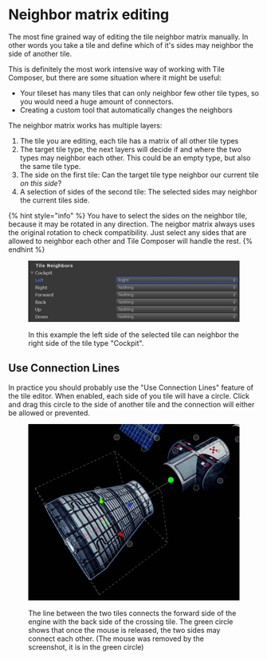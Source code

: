 # Neighbor matrix editing

The most fine grained way of editing the tile neighbor matrix manually. In other words you take a tile and define which of it's sides may neighbor the side of another tile.

This is definitely the most work intensive way of working with Tile Composer, but there are some situation where it might be useful:

* Your tileset has many tiles that can only neighbor few other tile types, so you would need a huge amount of connectors.
* Creating a custom tool that automatically changes the neighbors

The neighbor matrix works has multiple layers:

1. The tile you are editing, each tile has a matrix of all other tile types
2. The target tile type, the next layers will decide if and where the two types may neighbor each other. This could be an empty type, but also the same tile type.
3. The side on the first tile: Can the target tile type neighbor our current tile _on this side_?
4. A selection of sides of the second tile: The selected sides may neighbor the current tiles side.

{% hint style="info" %}
You have to select the sides on the neighbor tile, because it may be rotated in any direction. The neigbor matrix always uses the original rotation to check compatibility. Just select any sides that are allowed to neighbor each other and Tile Composer will handle the rest.
{% endhint %}

<figure><img src="../.gitbook/assets/6a70ae6449e586b4128bc80373fd9cc5f2ff784c-tile-neighbors.jpg" alt=""><figcaption><p>In this example the left side of the selected tile can neighbor the right side of the tile type "Cockpit".</p></figcaption></figure>

## Use Connection Lines

In practice you should probably use the "Use Connection Lines" feature of the tile editor. When enabled, each side of you tile will have a circle. Click and drag this circle to the side of another tile and the connection will either be allowed or prevented.

<figure><img src="../.gitbook/assets/df01a3edfef3f1ef41d2646d9d5fc0d1f668e4d9-connectionlines.jpg" alt=""><figcaption><p>The line between the two tiles connects the forward side of the engine with the back side of the crossing tile. The green circle shows that once the mouse is released, the two sides may connect each other. (The mouse was removed by the screenshot, it is in the green circle) </p></figcaption></figure>
